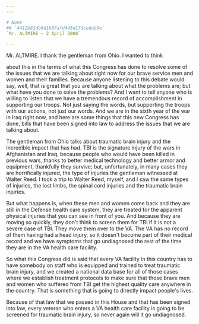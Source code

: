 ```yaml
---
---

# None
## `4412b81db9d1b87afd445d17dcedab9e`
`Mr. ALTMIRE — 2 April 2008`

---
```



Mr. ALTMIRE. I thank the gentleman from Ohio. I wanted to think


about this in the terms of what this Congress has done to resolve some 
of the issues that we are talking about right now for our brave service 
men and women and their families. Because anyone listening to this 
debate would say, well, that is great that you are talking about what 
the problems are; but what have you done to solve the problems? And I 
want to tell anyone who is willing to listen that we have a tremendous 
record of accomplishment in supporting our troops. Not just saying the 
words, but supporting the troops with our actions, not just our words. 
And we are in the sixth year of the war in Iraq right now, and here are 
some things that this new Congress has done, bills that have been 
signed into law to address the issues that we are talking about.

The gentleman from Ohio talks about traumatic brain injury and the 
incredible impact that has had. TBI is the signature injury of the wars 
in Afghanistan and Iraq, because people who would have been killed in 
previous wars, thanks to better medical technology and better armor and 
equipment, thankfully they survive; but, unfortunately, in many cases 
they are horrifically injured, the type of injuries the gentleman 
witnessed at Walter Reed. I took a trip to Walter Reed, myself, and I 
saw the same types of injuries, the lost limbs, the spinal cord 
injuries and the traumatic brain injuries.

But what happens is, when these men and women come back and they are 
still in the Defense health care system, they are treated for the 
apparent physical injuries that you can see in front of you. And 
because they are moving so quickly, they don't think to screen them for 
TBI if it is not a severe case of TBI. They move them over to the VA. 
The VA has no record of them having had a head injury, so it doesn't 
become part of their medical record and we have symptoms that go 
undiagnosed the rest of the time they are in the VA health care 
facility.

So what this Congress did is said that every VA facility in this 
country has to have somebody on staff who is equipped and trained to 
treat traumatic brain injury, and we created a national data base for 
all of those cases where we establish treatment protocols to make sure 
that those brave men and women who suffered from TBI get the highest 
quality care anywhere in the country. That is something that is going 
to directly impact people's lives.

Because of that law that we passed in this House and that has been 
signed into law, every veteran who enters a VA health care facility is 
going to be screened for traumatic brain injury, so never again will it 
go undiagnosed.